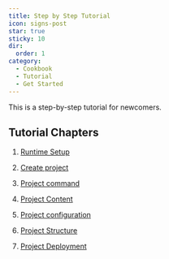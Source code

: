 ```yaml
---
title: Step by Step Tutorial
icon: signs-post
star: true
sticky: 10
dir:
  order: 1
category:
  - Cookbook
  - Tutorial
  - Get Started
---
```


This is a step-by-step tutorial for newcomers.

<!-- more -->

## Tutorial Chapters

1. [Runtime Setup](env.md)

1. [Create project](create.md)

1. [Project command](command.md)

1. [Project Content](content.md)

1. [Project configuration](config.md)

1. [Project Structure](structure.md)

1. [Project Deployment](deploy.md)
